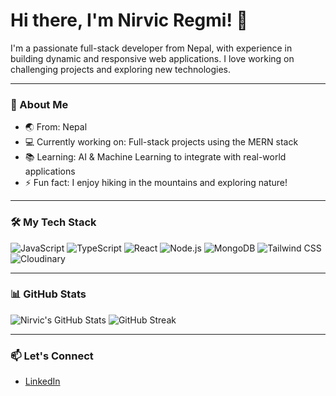 # Hi there, I'm Nirvic Regmi! 👋

I'm a passionate full-stack developer from Nepal, with experience in building dynamic and responsive web applications. I love working on challenging projects and exploring new technologies.

---

### 🚀 About Me
- 🌏 From: Nepal
- 💻 Currently working on: Full-stack projects using the MERN stack
- 📚 Learning: AI & Machine Learning to integrate with real-world applications
- ⚡ Fun fact: I enjoy hiking in the mountains and exploring nature!

---

### 🛠 My Tech Stack
![JavaScript](https://img.shields.io/badge/-JavaScript-05122A?style=flat&logo=javascript)
![TypeScript](https://img.shields.io/badge/-TypeScript-05122A?style=flat&logo=typescript)
![React](https://img.shields.io/badge/-React-05122A?style=flat&logo=react)
![Node.js](https://img.shields.io/badge/-Node.js-05122A?style=flat&logo=node.js)
![MongoDB](https://img.shields.io/badge/-MongoDB-05122A?style=flat&logo=mongodb)
![Tailwind CSS](https://img.shields.io/badge/-Tailwind%20CSS-05122A?style=flat&logo=tailwind-css)
![Cloudinary](https://img.shields.io/badge/-Cloudinary-05122A?style=flat&logo=cloudinary)

---

### 📊 GitHub Stats
![Nirvic's GitHub Stats](https://github-readme-stats.vercel.app/api?username=NirvicRegmi&show_icons=true&theme=radical)
![GitHub Streak](https://github-readme-streak-stats.herokuapp.com/?user=NirvicRegmi&theme=radical)

---

### 📫 Let's Connect
- [LinkedIn]([https://www.linkedin.com/in/nirvic-regmi](https://www.linkedin.com/in/nirvic-regmi-412499259/))
